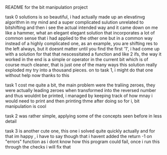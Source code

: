 README for the bit manipulation project

task 0 solutions is so beautiful, i had actually made up an elevatinvg algorithm in my mind and a super complicated sulution unrelated to bitshifting and then i see the actual intended way and it came down on me like a hammer, what an elegant elegant solution that incorporates a lot of common sense that i had applied to the other one but in a common way instead of a highly complicated one, as an example, you are shifting res to the left always, but it doesnt matter until you find the first '1', i had come up with a solution for that that nescessitated a function and like 2 ifs, the way it worked in the end is a simple or operator in the current bit which is of course much cleaner, that is just one of the many ways this solution really exploded my try into a thousand pieces. on to task 1, i might do that one without help now thanks to this

task 1 cost me quite a bit, the main problem were the traliing zeroes, they were actually leading zeroes when transformed into the reversed number and thus wouldnt be printed, i managed by keeping track of how mnay i would need to print and then printing thme after doing so for i, bit manipulation is cool

task 2 was rather simple, applying some of the concepts seen before in less detail

task 3 is another cute one, this one i solved quite quickly actually and for that im happy , i have to say though that i havent added the return -1 on "errors" function as i dont know how this program could fail, once i run this through the checks i will fix that
